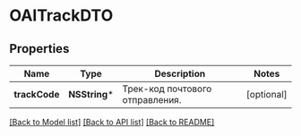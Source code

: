 # OAITrackDTO

## Properties
Name | Type | Description | Notes
------------ | ------------- | ------------- | -------------
**trackCode** | **NSString*** | Трек-код почтового отправления. | [optional] 

[[Back to Model list]](../README.md#documentation-for-models) [[Back to API list]](../README.md#documentation-for-api-endpoints) [[Back to README]](../README.md)


